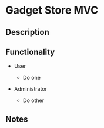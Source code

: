 # Gadget Store MVC

## Description

## Functionality

- User
  - Do one

- Administrator
  - Do other
  
## Notes
